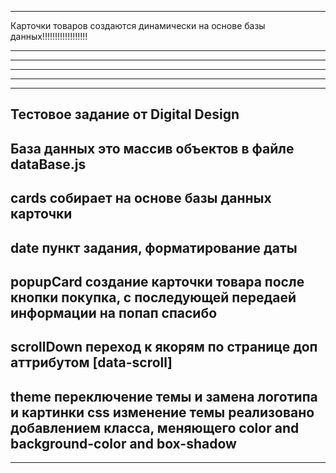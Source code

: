 --------------------------------------------------------------------------------------------
Карточки товаров создаются динамически на основе базы данных!!!!!!!!!!!!!!!!!!

--------------------------------------------------------------------------------------------
--------------------------------------------------------------------------------------------
--------------------------------------------------------------------------------------------
--------------------------------------------------------------------------------------------
--------------------------------------------------------------------------------------------
Тестовое задание от Digital Design
--------------------------------------------------------------------------------------------
База данных это массив объектов в файле dataBase.js
--------------------------------------------------------------------------------------------
cards собирает на основе базы данных карточки
--------------------------------------------------------------------------------------------
date пункт задания, форматирование даты
--------------------------------------------------------------------------------------------
popupCard создание карточки товара после кнопки покупка, с последующей передаей информации на попап спасибо
--------------------------------------------------------------------------------------------
scrollDown переход к якорям по странице доп аттрибутом [data-scroll]
--------------------------------------------------------------------------------------------
theme переключение темы и замена логотипа и картинки
css изменение темы реализовано добавлением класса, меняющего color and background-color and box-shadow
--------------------------------------------------------------------------------------------




--------------------------------------------------------------------------------------------

